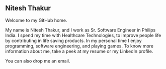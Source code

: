 ## Nitesh Thakur

Welcome to my GitHub home.

My name is Nitesh Thakur, and I work as Sr. Software Engineer in Philips India. I spend my time with Healthcare Technologies, to improve people life by contributing in life saving products. In my personal time I enjoy programming, software engineering, and playing games.
To know more information about me, take a peek at my resume or my LinkedIn profile.

You can also drop me an email.
